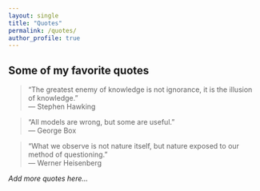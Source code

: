 ```yaml
---
layout: single
title: "Quotes"
permalink: /quotes/
author_profile: true
---
```


## Some of my favorite quotes

> “The greatest enemy of knowledge is not ignorance, it is the illusion of knowledge.”  
> — Stephen Hawking

> “All models are wrong, but some are useful.”  
> — George Box

> “What we observe is not nature itself, but nature exposed to our method of questioning.”  
> — Werner Heisenberg

_Add more quotes here..._
